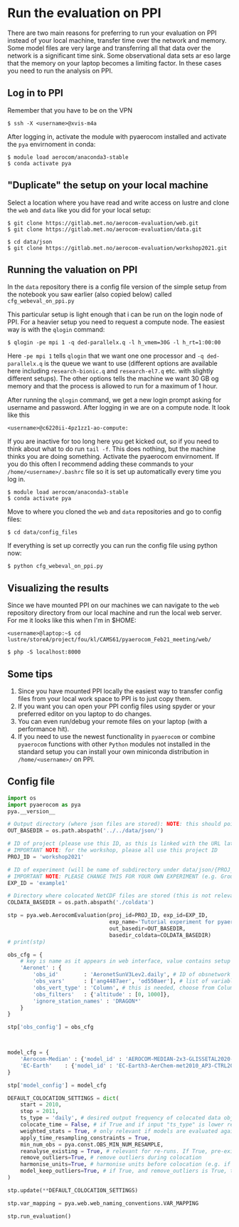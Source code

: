 # Run the evaluation on PPI

There are two main reasons for preferring to run your evaluation on PPI instead of your local machine, transfer time over the network and memory. Some model files are very large and transferring all that data over the network is a significant time sink. Some observational data sets ar eso large that the memory on your laptop becomes a limiting factor. In these cases you need to run the analysis on PPI.

## Log in to PPI
Remember that you have to be on the VPN
```
$ ssh -X <username>@xvis-m4a
```

After logging in, activate the module with pyaerocom installed and activate the `pya` envirnoment in conda:

```
$ module load aerocom/anaconda3-stable
$ conda activate pya
```

## "Duplicate" the setup on your local machine
Select a location where you have read and write access on lustre and clone the `web` and `data` like you did for your local setup:

```
$ git clone https://gitlab.met.no/aerocom-evaluation/web.git
$ git clone https://gitlab.met.no/aerocom-evaluation/data.git

$ cd data/json
$ git clone https://gitlab.met.no/aerocom-evaluation/workshop2021.git
```
## Running the valuation on PPI
In the `data` repository there is a config file version of the simple setup from the notebook you saw earlier (also copied below) called `cfg_webeval_on_ppi.py`

This particular setup is light enough that i can be run on the login node of PPI. For a heavier setup you need to request a compute node. The easiest way is with the `qlogin` command:
```
$ qlogin -pe mpi 1 -q ded-parallelx.q -l h_vmem=30G -l h_rt=1:00:00
```
Here `-pe mpi 1` tells `qlogin` that we want one one processor and `-q ded-parallelx.q` is the queue we want to use (different options are available here including `research-bionic.q` and `research-el7.q` etc. with slightly different setups). The other options tells the machine we want 30 GB og memory and that the process is allowed to run for a maximum of 1 hour.

After running the `qlogin` command, we get a new login prompt asking for username and password. After logging in we are on a compute node. It look like this
```
<username>@c6220ii-4pz1zz1-ao-compute:
```
If you are inactive for too long here you get kicked out, so if you need to think about what to do run `tail -f`. This does nothing, but the machine thinks you are doing something. Activate the pyaerocom envirnoment. If you do this often I recommend adding these commands to your `/home/<username>/.bashrc` file so it is set up automatically every time you log in.

```
$ module load aerocom/anaconda3-stable
$ conda activate pya
```
Move to where you cloned the `web` and `data` repositories and go to config files:
```
$ cd data/config_files
```
If everything is set up correctly you can run the config file using python now:
```
$ python cfg_webeval_on_ppi.py
```
## Visualizing the results
Since we have mounted PPI on our machines we can navigate to the `web` repository directory from our local machine and run the local web server. For me it looks like this when I'm in $HOME:
```
<username>@laptop:~$ cd lustre/storeA/project/fou/kl/CAMS61/pyaerocom_Feb21_meeting/web/

$ php -S localhost:8000
```

## Some tips
1. Since you have mounted PPI locally the easiest way to transfer config files from your local work space to PPI is to just copy them.
2. If you want you can open your PPI config files using spyder or your preferred editor on you laptop to do changes.
3. You can even run/debug your remote files on your laptop (with a performance hit).
4. If you need to use the newest functionality in `pyaerocom` or combine `pyaerocom` functions with other `Python` modules not installed in the standard setup you can install your own miniconda distribution in `/home/<username>/` on PPI.

## Config file
```python
import os
import pyaerocom as pya
pya.__version__

# Output directory (where json files are stored): NOTE: this should point to the *data* Gitlab repo that you should have cloned
OUT_BASEDIR = os.path.abspath('../../data/json/')

# ID of project (please use this ID, as this is linked with the URL later on and will make sure to write into the correct GitLab repo, under data/json/{PROJ_ID})
# IMPORTANT NOTE: for the workshop, please all use this project ID
PROJ_ID = 'workshop2021'

# ID of experiment (will be name of subdirectory under data/json/{PROJ_ID}/{EXP_ID}) and used for experiment navigation in the web interface.
# IMPORTANT NOTE: PLEASE CHANGE THIS FOR YOUR OWN EXPERIMENT (e.g. Group1, Group2, ...)
EXP_ID = 'example1'

# Directory where colocated NetCDF files are stored (this is not relevant for the website, so it can be set flexibly)
COLDATA_BASEDIR = os.path.abspath('./coldata')

stp = pya.web.AerocomEvaluation(proj_id=PROJ_ID, exp_id=EXP_ID, 
                                exp_name='Tutorial experiment for pyaerocom workshop',
                                out_basedir=OUT_BASEDIR,
                                basedir_coldata=COLDATA_BASEDIR)
# print(stp)

obs_cfg = {
    # key is name as it appears in web interface, value contains setup 
    'Aeronet' : {
        'obs_id'        : 'AeronetSunV3Lev2.daily', # ID of obsnetwork
        'obs_vars'      : ['ang4487aer', 'od550aer'], # list of variables (Angstrom Exponent, 440-870nm, and AOD at 550 nm)
        'obs_vert_type' : 'Column', # this is needed, choose from Column or Surface
        'obs_filters'   : {'altitude' : [0, 1000]},
        'ignore_station_names' : 'DRAGON*'
    }
}

stp['obs_config'] = obs_cfg



model_cfg = {
    'Aerocom-Median' : {'model_id' : 'AEROCOM-MEDIAN-2x3-GLISSETAL2020-1_AP3-CTRL'},
    'EC-Earth'    : {'model_id' : 'EC-Earth3-AerChem-met2010_AP3-CTRL2019'}
}

stp['model_config'] = model_cfg

DEFAULT_COLOCATION_SETTINGS = dict(
    start = 2010, 
    stop = 2011,
    ts_type = 'daily', # desired output frequency of colocated data objects
    colocate_time = False, # if True and if input "ts_type" is lower resolution than highest available in model and obs, then model and obs are first colocated in higher res. before resampling to "ts_type"
    weighted_stats = True, # only relevant if models are evaluated against gridded satellite data
    apply_time_resampling_constraints = True,
    min_num_obs = pya.const.OBS_MIN_NUM_RESAMPLE,
    reanalyse_existing = True, # relevant for re-runs. If True, pre-existing colocated data files are re-used for computation of json files 
    remove_outliers=True, # remove outliers during colocation
    harmonise_units=True, # harmonise units before colocation (e.g. if obs is in ug m-3 and model is in kg m-3). Will crash if unit conversion cannot be done (e.g. obs in ug m-3 and model in nmole mole-1).
    model_keep_outliers=True, # if True, and remove_outliers is True, then only obs outliers are removed  (default behaviour)
)

stp.update(**DEFAULT_COLOCATION_SETTINGS)

stp.var_mapping = pya.web.web_naming_conventions.VAR_MAPPING

stp.run_evaluation()
```
